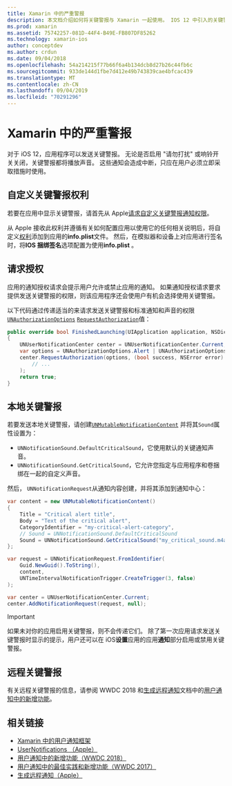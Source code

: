 ```yaml
---
title: Xamarin 中的严重警报
description: 本文档介绍如何将关键警报与 Xamarin 一起使用。 IOS 12 中引入的关键警报是可播放声音的中断性通知，无论是否启用了 "请勿打扰" 或响铃开关均为 "关闭"。
ms.prod: xamarin
ms.assetid: 75742257-081D-44F4-B49E-FB807DF85262
ms.technology: xamarin-ios
author: conceptdev
ms.author: crdun
ms.date: 09/04/2018
ms.openlocfilehash: 54a214215f77b66f6a4b134dcb8d27b26c44fb6c
ms.sourcegitcommit: 933de144d1fbe7d412e49b743839cae4bfcac439
ms.translationtype: MT
ms.contentlocale: zh-CN
ms.lasthandoff: 09/04/2019
ms.locfileid: "70291296"
---
```

# <a name="critical-alerts-in-xamarinios"></a>Xamarin 中的严重警报

对于 iOS 12，应用程序可以发送关键警报。 无论是否启用 "请勿打扰" 或响铃开关关闭，关键警报都将播放声音。 这些通知会造成中断，只应在用户必须立即采取措施时使用。

## <a name="custom-critical-alert-entitlement"></a>自定义关键警报权利

若要在应用中显示关键警报，请首先从 Apple[请求自定义关键警报通知权限](https://developer.apple.com/contact/request/notifications-critical-alerts-entitlement/)。

从 Apple 接收此权利并遵循有关如何配置应用以使用它的任何相关说明后，将自定义[权利](~/ios/deploy-test/provisioning/entitlements.md)添加到应用的**info.plist**文件。 然后，在模拟器和设备上对应用进行签名时，将**IOS 捆绑签名**选项配置为使用**info.plist** 。

## <a name="request-authorization"></a>请求授权

应用的通知授权请求会提示用户允许或禁止应用的通知。 如果通知授权请求要求提供发送关键警报的权限，则该应用程序还会使用户有机会选择使用关键警报。

以下代码通过传递适当的来请求发送关键警报和标准通知和声音的权限[`UNAuthorizationOptions`](xref:UserNotifications.UNAuthorizationOptions)
[`RequestAuthorization`](xref:UserNotifications.UNUserNotificationCenter.RequestAuthorization*)值：

```csharp
public override bool FinishedLaunching(UIApplication application, NSDictionary launchOptions)
{
    UNUserNotificationCenter center = UNUserNotificationCenter.Current;
    var options = UNAuthorizationOptions.Alert | UNAuthorizationOptions.Sound | UNAuthorizationOptions.CriticalAlert;
    center.RequestAuthorization(options, (bool success, NSError error) => {
        // ...
    );
    return true;
}
```

## <a name="local-critical-alerts"></a>本地关键警报

若要发送本地关键警报，请创建[`UNMutableNotificationContent`](xref:UserNotifications.UNMutableNotificationContent)
并将其`Sound`属性设置为：

- `UNNotificationSound.DefaultCriticalSound`，它使用默认的关键通知声音。
- `UNNotificationSound.GetCriticalSound`，它允许您指定与应用程序和卷捆绑在一起的自定义声音。

然后， `UNNotificationRequest`从通知内容创建，并将其添加到通知中心：

```csharp
var content = new UNMutableNotificationContent()
{
    Title = "Critical alert title",
    Body = "Text of the critical alert",
    CategoryIdentifier = "my-critical-alert-category",
    // Sound = UNNotificationSound.DefaultCriticalSound
    Sound = UNNotificationSound.GetCriticalSound("my_critical_sound.m4a", 1.0f)
};

var request = UNNotificationRequest.FromIdentifier(
    Guid.NewGuid().ToString(),
    content,
    UNTimeIntervalNotificationTrigger.CreateTrigger(3, false)
);

var center = UNUserNotificationCenter.Current;
center.AddNotificationRequest(request, null);
```

> [!IMPORTANT]
> 如果未对你的应用启用关键警报，则不会传递它们。 除了第一次应用请求发送关键警报时显示的提示，用户还可以在 iOS**设置**应用的应用**通知**部分启用或禁用关键警报。

## <a name="remote-critical-alerts"></a>远程关键警报

有关远程关键警报的信息，请参阅 WWDC 2018 和[生成远程通知](https://developer.apple.com/documentation/usernotifications/setting_up_a_remote_notification_server/generating_a_remote_notification)文档中的[用户通知中的新增功能](https://developer.apple.com/videos/play/wwdc2018/710/)。

## <a name="related-links"></a>相关链接

- [Xamarin 中的用户通知框架](~/ios/platform/user-notifications/index.md)
- [UserNotifications （Apple）](https://developer.apple.com/documentation/usernotifications?language=objc)
- [用户通知中的新增功能（WWDC 2018）](https://developer.apple.com/videos/play/wwdc2018/710/)
- [用户通知中的最佳实践和新增功能（WWDC 2017）](https://developer.apple.com/videos/play/wwdc2017/708/)
- [生成远程通知（Apple）](https://developer.apple.com/documentation/usernotifications/setting_up_a_remote_notification_server/generating_a_remote_notification)
